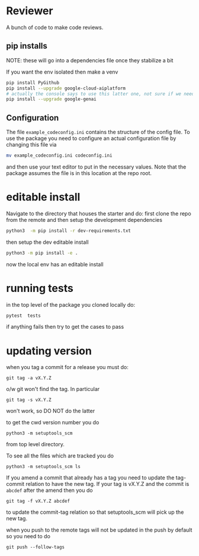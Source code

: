 # Reviewer
A bunch of code to make code reviews.

## pip installs

NOTE: these will go into a dependencies file once they stabilize a bit

If you want the env isolated then make a venv
```bash
pip install PyGithub
pip install --upgrade google-cloud-aiplatform
# actually the console says to use this latter one, not sure if we need both here?
pip install --upgrade google-genai
```

## Configuration

The file `example_codeconfig.ini` contains the structure of the config file.
To use the package you need to configure an actual configuration file by changing
this file via

```bash
mv example_codeconfig.ini codeconfig.ini
```

and then use your text editor to put in the necessary values.
Note that the package assumes the file is in this location at the repo root.

# editable install

Navigate to the directory that houses the starter and do:
first clone the repo from the remote and then
setup the development dependencies
```bash
python3  -m pip install -r dev-requirements.txt
```

then setup the dev editable install
```bash
python3 -m pip install -e .
```

now the local env has an editable install


# running tests

in the top level of the package you cloned locally do:
```bash
pytest  tests
```

if anything fails then try to get the cases to pass


# updating version
when you tag a commit for a release you must do:


```
git tag -a vX.Y.Z
```
o/w git won't find the tag.
In particular

```
git tag -s vX.Y.Z
```

won't work, so DO NOT do the latter

to get the cwd version number you do
```
python3 -m setuptools_scm
```

from top level directory.

To see all the files which are tracked you do
```
python3 -m setuptools_scm ls
```

If you amend a commit that already has a tag you need to update the
tag-commit relation to have the new tag. If your tag is vX.Y.Z and
the commit is `abcdef` after the amend then you do
```
git tag -f vX.Y.Z abcdef
```
to update the commit-tag relation so that setuptools_scm will pick up the
new tag.

when you push to the remote tags will not be updated in the push by default
so you need to do
```
git push --follow-tags
```
